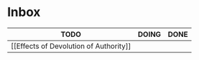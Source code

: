 # Inbox

| TODO                                   | DOING | DONE |
| -------------------------------------- | ----- | ---- |
| [[Effects of Devolution of Authority]] |       |      |
